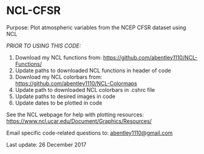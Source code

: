 # NCL-CFSR
Purpose: Plot atmospheric variables from the NCEP CFSR dataset using NCL

*PRIOR TO USING THIS CODE:*  
1) Download my NCL functions from: https://github.com/abentley1110/NCL-Functions/
2) Update paths to downloaded NCL functions in header of code
3) Download my NCL colorbars from: https://github.com/abentley1110/NCL-Colormaps
4) Update path to downloaded NCL colorbars in .cshrc file
5) Update paths to desired images in code
6) Update dates to be plotted in code


See the NCL webpage for help with plotting resources: https://www.ncl.ucar.edu/Document/Graphics/Resources/ 

Email specific code-related questions to: abentley1110@gmail.com

Last update: 26 December 2017


